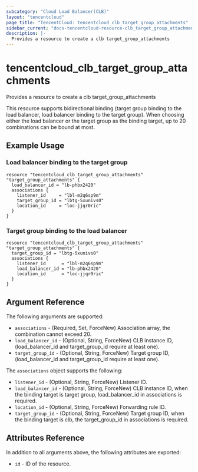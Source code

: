 ```yaml
---
subcategory: "Cloud Load Balancer(CLB)"
layout: "tencentcloud"
page_title: "TencentCloud: tencentcloud_clb_target_group_attachments"
sidebar_current: "docs-tencentcloud-resource-clb_target_group_attachments"
description: |-
  Provides a resource to create a clb target_group_attachments
---
```


# tencentcloud_clb_target_group_attachments

Provides a resource to create a clb target_group_attachments

This resource supports bidirectional binding (target group binding to the load balancer, load balancer binding to the target group). When choosing either the load balancer or the target group as the binding target, up to 20 combinations can be bound at most.

## Example Usage

### Load balancer binding to the target group

```hcl
resource "tencentcloud_clb_target_group_attachments" "target_group_attachments" {
  load_balancer_id = "lb-phbx2420"
  associations {
    listener_id     = "lbl-m2q6sp9m"
    target_group_id = "lbtg-5xunivs0"
    location_id     = "loc-jjqr0ric"
  }
}
```

### Target group binding to the load balancer

```hcl
resource "tencentcloud_clb_target_group_attachments" "target_group_attachments" {
  target_group_id = "lbtg-5xunivs0"
  associations {
    listener_id      = "lbl-m2q6sp9m"
    load_balancer_id = "lb-phbx2420"
    location_id      = "loc-jjqr0ric"
  }
}
```

## Argument Reference

The following arguments are supported:

* `associations` - (Required, Set, ForceNew) Association array, the combination cannot exceed 20.
* `load_balancer_id` - (Optional, String, ForceNew) CLB instance ID, (load_balancer_id and target_group_id require at least one).
* `target_group_id` - (Optional, String, ForceNew) Target group ID, (load_balancer_id and target_group_id require at least one).

The `associations` object supports the following:

* `listener_id` - (Optional, String, ForceNew) Listener ID.
* `load_balancer_id` - (Optional, String, ForceNew) CLB instance ID, when the binding target is target group, load_balancer_id in associations is required.
* `location_id` - (Optional, String, ForceNew) Forwarding rule ID.
* `target_group_id` - (Optional, String, ForceNew) Target group ID, when the binding target is clb, the target_group_id in associations is required.

## Attributes Reference

In addition to all arguments above, the following attributes are exported:

* `id` - ID of the resource.



